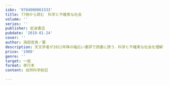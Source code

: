 ```yaml
---
isbn: '9784000063333'
title: 77冊から読む　科学と不確実な社会
volume: ''
series: ''
publisher: 岩波書店
pubdate: '2019-01-24'
cover: ''
author: 海部宣男／著
description: 天文学者が2011年降の幅広い書評で読書に誘う．科学と不確実な社会を理解するための確実なガイドブック．
price: '1900'
genre: ''
target: 一般
format: 単行本
content: 自然科学総記

---
```

